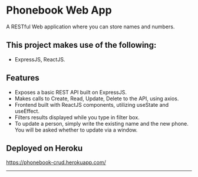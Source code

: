 # Phonebook Web App
A RESTful Web application where you can store names and numbers.

## This project makes use of the following:
* ExpressJS, ReactJS.

## Features
* Exposes a basic REST API built on ExpressJS.
* Makes calls to Create, Read, Update, Delete to the API, using axios.
* Frontend built with ReactJS components, utilizing useState and useEffect.
* Filters results displayed while you type in filter box.
* To update a person, simply write the existing name and the new phone. You will be asked whether to update via a window.

## Deployed on Heroku
https://phonebook-crud.herokuapp.com/

-----------------------------------------------------
